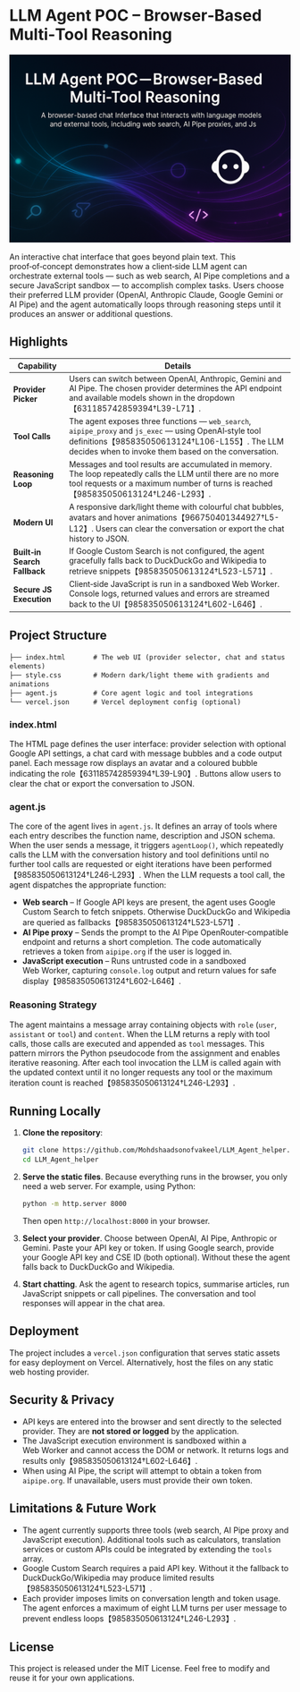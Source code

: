 
# LLM Agent POC – Browser‑Based Multi‑Tool Reasoning

![AI Agent hero banner](https://github.com/Mohdshaadsonofvakeel/LLM_Agent_helper/blob/main/imagegen.png)


An interactive chat interface that goes beyond plain text.  This proof‑of‑concept demonstrates how a client‑side LLM agent can orchestrate external tools — such as web search, AI Pipe completions and a secure JavaScript sandbox — to accomplish complex tasks.  Users choose their preferred LLM provider (OpenAI, Anthropic Claude, Google Gemini or AI Pipe) and the agent automatically loops through reasoning steps until it produces an answer or additional questions.

## Highlights

| Capability         | Details |
|-------------------|---------|
| **Provider Picker** | Users can switch between OpenAI, Anthropic, Gemini and AI Pipe.  The chosen provider determines the API endpoint and available models shown in the dropdown【631185742859394†L39-L71】. |
| **Tool Calls**      | The agent exposes three functions — `web_search`, `aipipe_proxy` and `js_exec` — using OpenAI‑style tool definitions【985835050613124†L106-L155】.  The LLM decides when to invoke them based on the conversation. |
| **Reasoning Loop** | Messages and tool results are accumulated in memory.  The loop repeatedly calls the LLM until there are no more tool requests or a maximum number of turns is reached【985835050613124†L246-L293】. |
| **Modern UI**       | A responsive dark/light theme with colourful chat bubbles, avatars and hover animations【966750401344927†L5-L12】.  Users can clear the conversation or export the chat history to JSON. |
| **Built‑in Search Fallback** | If Google Custom Search is not configured, the agent gracefully falls back to DuckDuckGo and Wikipedia to retrieve snippets【985835050613124†L523-L571】. |
| **Secure JS Execution** | Client‑side JavaScript is run in a sandboxed Web Worker.  Console logs, returned values and errors are streamed back to the UI【985835050613124†L602-L646】. |

## Project Structure

```text
├── index.html       # The web UI (provider selector, chat and status elements)
├── style.css        # Modern dark/light theme with gradients and animations
├── agent.js         # Core agent logic and tool integrations
└── vercel.json      # Vercel deployment config (optional)
```

### index.html

The HTML page defines the user interface: provider selection with optional Google API settings, a chat card with message bubbles and a code output panel.  Each message row displays an avatar and a coloured bubble indicating the role【631185742859394†L39-L90】.  Buttons allow users to clear the chat or export the conversation to JSON.

### agent.js

The core of the agent lives in `agent.js`.  It defines an array of tools where each entry describes the function name, description and JSON schema.  When the user sends a message, it triggers `agentLoop()`, which repeatedly calls the LLM with the conversation history and tool definitions until no further tool calls are requested or eight iterations have been performed【985835050613124†L246-L293】.  When the LLM requests a tool call, the agent dispatches the appropriate function:

* **Web search** – If Google API keys are present, the agent uses Google Custom Search to fetch snippets.  Otherwise DuckDuckGo and Wikipedia are queried as fallbacks【985835050613124†L523-L571】.
* **AI Pipe proxy** – Sends the prompt to the AI Pipe OpenRouter‑compatible endpoint and returns a short completion.  The code automatically retrieves a token from `aipipe.org` if the user is logged in.
* **JavaScript execution** – Runs untrusted code in a sandboxed Web Worker, capturing `console.log` output and return values for safe display【985835050613124†L602-L646】.

### Reasoning Strategy

The agent maintains a message array containing objects with `role` (`user`, `assistant` or `tool`) and `content`.  When the LLM returns a reply with tool calls, those calls are executed and appended as `tool` messages.  This pattern mirrors the Python pseudocode from the assignment and enables iterative reasoning.  After each tool invocation the LLM is called again with the updated context until it no longer requests any tool or the maximum iteration count is reached【985835050613124†L246-L293】.

## Running Locally

1. **Clone the repository**:

   ```bash
   git clone https://github.com/Mohdshaadsonofvakeel/LLM_Agent_helper.git
   cd LLM_Agent_helper
   ```

2. **Serve the static files**.  Because everything runs in the browser, you only need a web server.  For example, using Python:

   ```bash
   python -m http.server 8000
   ```

   Then open `http://localhost:8000` in your browser.

3. **Select your provider**.  Choose between OpenAI, AI Pipe, Anthropic or Gemini.  Paste your API key or token.  If using Google search, provide your Google API key and CSE ID (both optional).  Without these the agent falls back to DuckDuckGo and Wikipedia.

4. **Start chatting**.  Ask the agent to research topics, summarise articles, run JavaScript snippets or call pipelines.  The conversation and tool responses will appear in the chat area.

## Deployment

The project includes a `vercel.json` configuration that serves static assets for easy deployment on Vercel.  Alternatively, host the files on any static web hosting provider.

## Security & Privacy

- API keys are entered into the browser and sent directly to the selected provider.  They are **not stored or logged** by the application.
- The JavaScript execution environment is sandboxed within a Web Worker and cannot access the DOM or network.  It returns logs and results only【985835050613124†L602-L646】.
- When using AI Pipe, the script will attempt to obtain a token from `aipipe.org`.  If unavailable, users must provide their own token.

## Limitations & Future Work

- The agent currently supports three tools (web search, AI Pipe proxy and JavaScript execution).  Additional tools such as calculators, translation services or custom APIs could be integrated by extending the `tools` array.
- Google Custom Search requires a paid API key.  Without it the fallback to DuckDuckGo/Wikipedia may produce limited results【985835050613124†L523-L571】.
- Each provider imposes limits on conversation length and token usage.  The agent enforces a maximum of eight LLM turns per user message to prevent endless loops【985835050613124†L246-L293】.

## License

This project is released under the MIT License.  Feel free to modify and reuse it for your own applications.


